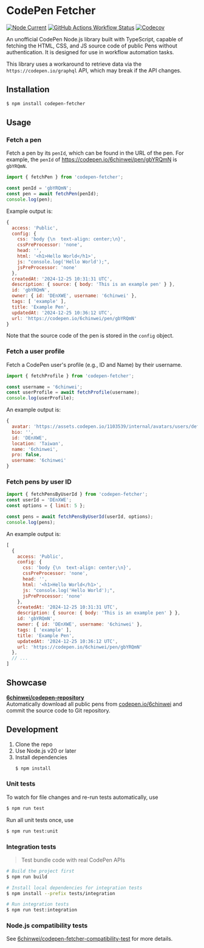 # CodePen Fetcher
  
[![Node Current](https://img.shields.io/node/v/codepen-fetcher)](https://www.npmjs.com/package/codepen-fetcher) 
[![GitHub Actions Workflow Status](https://img.shields.io/github/actions/workflow/status/6chinwei/codepen-fetcher/unit-test.yaml?branch=main&label=unit+test)](https://github.com/6chinwei/codepen-fetcher/actions/workflows/unit-test.yaml) 
[![Codecov](https://img.shields.io/codecov/c/gh/6chinwei/codepen-fetcher)](https://app.codecov.io/gh/6chinwei/codepen-fetcher/)

An unofficial CodePen Node.js library built with TypeScript, capable of fetching the HTML, CSS, and JS source code of public Pens without authentication. It is designed for use in workflow automation tasks.

This library uses a workaround to retrieve data via the `https://codepen.io/graphql` API, which may break if the API changes.

## Installation
```bash
$ npm install codepen-fetcher
```

## Usage
### Fetch a pen
Fetch a pen by its `penId`, which can be found in the URL of the pen. For example, the `penId` of https://codepen.io/6chinwei/pen/gbYRQmN is `gbYRQmN`.

```javascript
import { fetchPen } from 'codepen-fetcher';

const penId = 'gbYRQmN';
const pen = await fetchPen(penId);
console.log(pen);
```
Example output is:
```javascript
{
  access: 'Public',
  config: {
    css: 'body {\n  text-align: center;\n}',
    cssPreProcessor: 'none',
    head: '',
    html: '<h1>Hello World</h1>',
    js: "console.log('Hello World');",
    jsPreProcessor: 'none'
  },
  createdAt: '2024-12-25 10:31:31 UTC',
  description: { source: { body: 'This is an example pen' } },
  id: 'gbYRQmN',
  owner: { id: 'DEnXWE', username: '6chinwei' },
  tags: [ 'example' ],
  title: 'Example Pen',
  updatedAt: '2024-12-25 10:36:12 UTC',
  url: 'https://codepen.io/6chinwei/pen/gbYRQmN'
}
```
Note that the source code of the pen is stored in the `config` object.

### Fetch a user profile
Fetch a CodePen user's profile (e.g., ID and Name) by their username.

```javascript
import { fetchProfile } from 'codepen-fetcher';

const username = '6chinwei';
const userProfile = await fetchProfile(username);
console.log(userProfile);
```
An example output is:
```javascript
{
  avatar: 'https://assets.codepen.io/1103539/internal/avatars/users/default.png?format=auto&version=1734538260',
  bio: '',
  id: 'DEnXWE',
  location: 'Taiwan',
  name: '6chinwei',
  pro: false,
  username: '6chinwei'
}
```

### Fetch pens by user ID
```javascript
import { fetchPensByUserId } from 'codepen-fetcher';
const userId = 'DEnXWE';
const options = { limit: 5 };

const pens = await fetchPensByUserId(userId, options);
console.log(pens);
```
An example output is:
```javascript
[
  {
    access: 'Public',
    config: {
      css: 'body {\n  text-align: center;\n}',
      cssPreProcessor: 'none',
      head: '',
      html: '<h1>Hello World</h1>',
      js: "console.log('Hello World');",
      jsPreProcessor: 'none'
    },
    createdAt: '2024-12-25 10:31:31 UTC',
    description: { source: { body: 'This is an example pen' } },
    id: 'gbYRQmN',
    owner: { id: 'DEnXWE', username: '6chinwei' },
    tags: [ 'example' ],
    title: 'Example Pen',
    updatedAt: '2024-12-25 10:36:12 UTC',
    url: 'https://codepen.io/6chinwei/pen/gbYRQmN'
  },
  // ...
]
```

## Showcase
**[6chinwei/codepen-repository](https://github.com/6chinwei/codepen-repository)**  
Automatically download all public pens from [codepen.io/6chinwei](https://codepen.io/6chinwei) and commit the source code to Git repository.  

## Development
1. Clone the repo
2. Use Node.js v20 or later
3. Install dependencies
   ```bash
   $ npm install  
   ```

### Unit tests
To watch for file changes and re-run tests automatically, use
```bash
$ npm run test
```

Run all unit tests once, use
```bash
$ npm run test:unit
```

### Integration tests
> Test bundle code with real CodePen APIs
  
```bash
# Build the project first
$ npm run build

# Install local dependencies for integration tests
$ npm install --prefix tests/integration

# Run integration tests
$ npm run test:integration
```

### Node.js compatibility tests
See [6chinwei/codepen-fetcher-compatibility-test](https://github.com/6chinwei/codepen-fetcher-compatibility-test) for more details.

